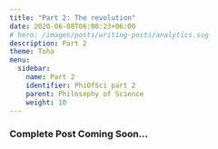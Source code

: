 ```yaml
---
title: "Part 2: The revolution"
date: 2020-06-08T06:00:23+06:00
# hero: /images/posts/writing-posts/analytics.svg
description: Part 2
theme: Toha
menu:
  sidebar:
    name: Part 2
    identifier: PhiOfSci part 2
    parent: Philosophy of Science
    weight: 10
---
```


### Complete Post Coming Soon...